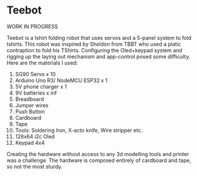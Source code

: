 # Teebot
WORK IN PROGRESS 

Teebot is a tshirt folding robot that uses servos and a 5-panel system to fold tshirts. This robot was inspired by Sheldon from TBBT who used a platic contraption to fold his TShirts. Configuring the Oled+keypad system and rigging up the laying out mechanism and app-control posed some difficulty. Here are the materials I used:
1. SG90 Servo x 10
2. Arduino Uno R3/ NodeMCU ESP32 x 1
3. 5V phone charger x 1
4. 9V batteries x inf
5. Breadboard
6. Jumper wires
7. Push Button
8. Cardboard
9. Tape
10. Tools: Soldering Iron, X-acto knife, Wire stripper etc.
11. 128x64 i2c Oled
12. Keypad 4x4

Creating the hardware without access to any 3d modelling tools and printer was a challenge. The hardware is composed entirely of cardboard and tape, so not the most sturdy. 
